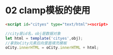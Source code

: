 # 02 clamp模板的使用

```html
<script id="cityes" type="text/html"><script>
```

```js
//city是id名，obj是数据对象
let html = template('cityes',obj);
//拿到oCity元素后向里面填充模板
oCity.innerHTML = oCity.innerHTML + html;
```